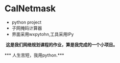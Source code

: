 # CalNetmask

- python project
- 子网掩码计算器
- 界面采用wxpytohn,工具采用IPy

  **这是我们网络规划课程的作业，算是我完成的一个小项目。**
  
  
*** 人生苦短，我用python.***
